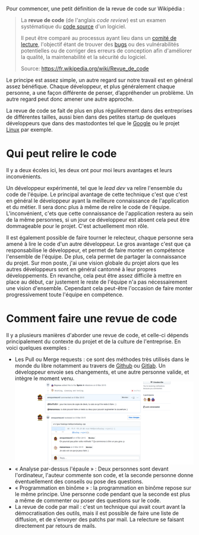 Pour commencer, une petit définition de la revue de code sur Wikipédia : 

> La **revue de code** (de l'anglais *code review*) est un examen systématique du [code source](https://fr.wikipedia.org/wiki/Code_source) d'un logiciel. 
>
> Il peut être comparé au processus ayant lieu dans un [comité de lecture](https://fr.wikipedia.org/wiki/Comit%C3%A9_de_lecture), l'objectif étant de trouver des [bugs](https://fr.wikipedia.org/wiki/Bug_informatique)  ou des vulnérabilités potentielles ou de corriger des erreurs de  conception afin d'améliorer la qualité, la maintenabilité et la sécurité  du logiciel. 
>
> Source: https://fr.wikipedia.org/wiki/Revue_de_code

Le principe est assez simple, un autre regard sur notre travail est en général assez bénéfique. Chaque développeur, et plus généralement chaque personne, a une façon différente de penser, d’appréhender un problème. Un autre regard peut donc amener une autre approche. 

La revue de code se fait de plus en plus régulièrement dans des entreprises de différentes tailles, aussi bien dans des petites startup de quelques développeurs que dans des mastodontes tel que le [Google](https://www.quora.com/What-is-Googles-internal-code-review-policy-process) ou le projet [Linux](https://github.com/torvalds/linux/pulls) par exemple. 

# Qui peut relire le code

Il y a deux écoles ici, les deux ont pour moi leurs avantages et leurs inconvénients. 

Un développeur expérimenté, tel que le *lead dev* va relire l'ensemble du code de l'équipe. Le principal avantage de cette technique c'est que c'est en général le développeur ayant la meilleure connaissance de l'application et du métier. Il sera donc plus à même de relire le code de l'équipe. L'inconvénient, c'ets que cette connaissance de l'application restera au sein de la même personnes, si un jour ce développeur est absent cela peut être dommageable pour le projet. C'est actuellement mon rôle. 

Il est également possible de faire tourner le relecteur, chaque personne sera amené à lire le code d'un autre développeur. Le gros avantage c'est que ça responsabilise le développeur, et permet de faire monter en compétence l'ensemble de l'équipe. De plus, cela permet de partager la connaissance du projet. Sur mon poste, j'ai une vision globale du projet alors que les autres développeurs sont en général cantonné à leur propres développements. En revanche, cela peut être assez difficile à mettre en place au début, car justement le reste de l'équipe n'a pas nécessairement une vision d'ensemble. Cependant cela peut-être l'occasion de faire monter progressivement toute l'équipe en compétence.

# Comment faire une revue de code

Il y a plusieurs manières d'aborder une revue de code, et celle-ci dépends principalement du contexte du projet et de la culture de l'entreprise. En voici quelques exemples : 

- Les Pull ou Merge requests : ce sont des méthodes très utilisés dans le monde du libre notamment au travers de [Github](https://github.com/) ou [Gitlab](https://gitlab.com/). Un développeur envoie ses changements, et une autre personne valide, et intègre le moment venu. ![exemple-PR](images/exemple-PR.png)
- « Analyse par-dessus l'épaule » : Deux personnes sont devant l'ordinateur, l'auteur commente son code, et la seconde personne donne éventuellement des conseils ou pose des questions.
- « Programmation en binôme » : la programmation en binôme repose sur le même principe. Une personne code pendant que la seconde est plus a même de commenter ou poser des questions sur le code. 
- La revue de code par mail : c'est un technique qui avait court avant la démocratisation des outils, mais il est possible de faire une liste de diffusion, et de s'envoyer des patchs par mail. La relecture se faisant directement par retours de mails. 

